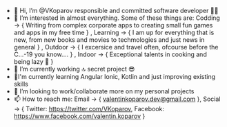 - 👋 Hi, I’m @VKoparov responsible and committed software developer 😶‍🌫️
- 👀 I’m interested in almost everything. Some of these things are:
              Codding -> { Writing from complex corporate apps to creating small fun games and apps in my free time } ,
              Learning -> { I am up for everything that is new, from new books and movies to techmologies and just news in general } ,
              Outdoor -> { I excersice and travel often, ofcourse before the C...-19 you know.... } ,
              Indoor -> { Exceptional talents in cooking and being lazy 🍝 }
- 🌱 I’m currently working 🔝 secret project 😎
- 🧠I'm currently learning Angular Ionic, Kotlin and just improving existing skills
- 💞️ I’m looking to work/collaborate more on my personal projects
- 📫 How to reach me: 
             Email -> { valentinkoparov.dev@gmail.com },
             Social -> { 
                 Twitter: https://twitter.com/VKoparov, 
                 Facebook: https://www.facebook.com/valentin.koparov 
             }

<!---
VKoparov/VKoparov is a ✨ special ✨ repository because its `README.md` (this file) appears on your GitHub profile.
You can click the Preview link to take a look at your changes.
--->
